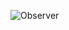 ![Observer](https://github.com/LuisSCardoso/Bertoti/assets/112117985/b839b7ad-d5a7-4e4b-bf46-219d0cba274b)
